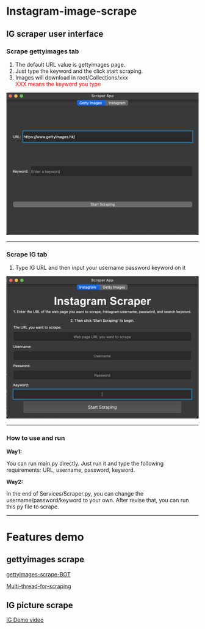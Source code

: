 # Instagram-image-scrape

## IG scraper user interface

### Scrape gettyimages tab
1. The default URL value is gettyimages page.
2. Just type the keyword and the click start scraping.
3. Images will download in root/Collections/xxx <br>
    <font color='red'>XXX means the keyword you type</font>

![gettymimageUI](./images/getty-images-UI.png)

***

### Scrape IG tab
1. Type IG URL and then input your username password keyword on it
   
![UI-pic](./images/New-version-ui.png)

***

### How to use and run
<b>Way1:</b>
<p>
You can run main.py directly.
Just run it and type the following requirements: URL, username, password, keyword.
</p>


<b>Way2:</b>
<p>
In the end of Services/Scraper.py, you can change the username/password/keyword to your own.
After revise that, you can run this py file to scrape.
</p>

***

# Features demo

## gettyimages scrape
[gettyimages-scrape-BOT](https://youtu.be/SwVbu-BiF6g)

[Multi-thread-for-scraping](https://youtu.be/DrEFG9UBGoA)
## IG picture scrape
[IG Demo video](https://youtu.be/u9mV5-VXe-M)